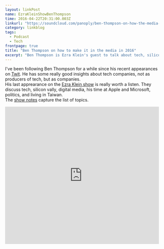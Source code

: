 ```yaml
---
layout: linkPost
name: EzraKleinShowBenThompson
time: 2016-04-22T20:31:00.003Z
linkurl: "https://soundcloud.com/panoply/ben-thompson-on-how-the-media-business-is-changing"
category: linkblog
tags: 
  - Podcast
  - Tech
frontpage: true
title: "Ben Thompson on how to make it in the media in 2016"
excerpt: "Ben Thompson is Ezra Klein's guest to talk about tech, silicon vally, digital media, his time at Apple and Microsoft, politics, and living in Taiwan"
---
```


I've been following Ben Thompson for a while since his recent appearances on [Twit](https://twit.tv/shows/this-week-in-tech). He has some really good insights about tech companies, not as producers of tech, but as companies.  
His last apprearance on the [Ezra Klein show](http://www.vox.com/ezra-klein-show-podcast) is really worth a listen. They discuss tech, silicon vally, digital media, his time at Apple and Microsoft, politics, and living in Taiwan.  
The [show notes](http://www.vox.com/technology/2016/4/21/11464604/ben-thompson-ezra-klein-show) capture the list of topics.  
  
<iframe width="100%" height="450" scrolling="no" frameborder="no" src="https://w.soundcloud.com/player/?url=https%3A//api.soundcloud.com/tracks/259833630&amp;auto_play=false&amp;hide_related=false&amp;show_comments=true&amp;show_user=true&amp;show_reposts=false&amp;visual=true"></iframe>
